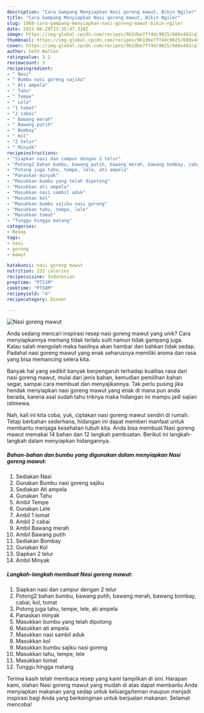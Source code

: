 ```yaml
---
description: "Cara Gampang Menyiapkan Nasi goreng mawut, Bikin Ngiler"
title: "Cara Gampang Menyiapkan Nasi goreng mawut, Bikin Ngiler"
slug: 1968-cara-gampang-menyiapkan-nasi-goreng-mawut-bikin-ngiler
date: 2021-06-29T13:35:47.338Z
image: https://img-global.cpcdn.com/recipes/9b1dbe7ff4dc9025/680x482cq70/nasi-goreng-mawut-foto-resep-utama.jpg
thumbnail: https://img-global.cpcdn.com/recipes/9b1dbe7ff4dc9025/680x482cq70/nasi-goreng-mawut-foto-resep-utama.jpg
cover: https://img-global.cpcdn.com/recipes/9b1dbe7ff4dc9025/680x482cq70/nasi-goreng-mawut-foto-resep-utama.jpg
author: Seth Walton
ratingvalue: 3.2
reviewcount: 3
recipeingredient:
- " Nasi"
- " Bumbu nasi goreng sajiku"
- " Ati ampela"
- " Tahu"
- " Tempe"
- " Lele"
- "1 tomat"
- "2 cabai"
- " Bawang merah"
- " Bawang putih"
- " Bombay"
- " Kol"
- "2 telur"
- " Minyak"
recipeinstructions:
- "Siapkan nasi dan campur dengan 2 telur"
- "Potong2 bahan bumbu, bawang putih, bawang merah, bawang bombay, cabai, kol, tomat"
- "Potong juga tahu, tempe, lele, ati ampela"
- "Panaskan minyak"
- "Masukkan bumbu yang telah dipotong"
- "Masukkan ati ampela"
- "Masukkan nasi sambil aduk"
- "Masukkan kol"
- "Masukkan bumbu sajiku nasi goreng"
- "Masukkan tahu, tempe, lele"
- "Masukkan tomat"
- "Tunggu hingga matang"
categories:
- Resep
tags:
- nasi
- goreng
- mawut

katakunci: nasi goreng mawut 
nutrition: 232 calories
recipecuisine: Indonesian
preptime: "PT21M"
cooktime: "PT58M"
recipeyield: "4"
recipecategory: Dinner

---
```



![Nasi goreng mawut](https://img-global.cpcdn.com/recipes/9b1dbe7ff4dc9025/680x482cq70/nasi-goreng-mawut-foto-resep-utama.jpg)

Anda sedang mencari inspirasi resep nasi goreng mawut yang unik? Cara menyiapkannya memang tidak terlalu sulit namun tidak gampang juga. Kalau salah mengolah maka hasilnya akan hambar dan bahkan tidak sedap. Padahal nasi goreng mawut yang enak seharusnya memiliki aroma dan rasa yang bisa memancing selera kita.

Banyak hal yang sedikit banyak berpengaruh terhadap kualitas rasa dari nasi goreng mawut, mulai dari jenis bahan, kemudian pemilihan bahan segar, sampai cara membuat dan menyajikannya. Tak perlu pusing jika hendak menyiapkan nasi goreng mawut yang enak di mana pun anda berada, karena asal sudah tahu triknya maka hidangan ini mampu jadi sajian istimewa.




Nah, kali ini kita coba, yuk, ciptakan nasi goreng mawut sendiri di rumah. Tetap berbahan sederhana, hidangan ini dapat memberi manfaat untuk membantu menjaga kesehatan tubuh kita. Anda bisa membuat Nasi goreng mawut memakai 14 bahan dan 12 langkah pembuatan. Berikut ini langkah-langkah dalam menyiapkan hidangannya.

<!--inarticleads1-->

##### Bahan-bahan dan bumbu yang digunakan dalam menyiapkan Nasi goreng mawut:

1. Sediakan  Nasi
1. Gunakan  Bumbu nasi goreng sajiku
1. Sediakan  Ati ampela
1. Gunakan  Tahu
1. Ambil  Tempe
1. Gunakan  Lele
1. Ambil 1 tomat
1. Ambil 2 cabai
1. Ambil  Bawang merah
1. Ambil  Bawang putih
1. Sediakan  Bombay
1. Gunakan  Kol
1. Siapkan 2 telur
1. Ambil  Minyak




<!--inarticleads2-->

##### Langkah-langkah membuat Nasi goreng mawut:

1. Siapkan nasi dan campur dengan 2 telur
1. Potong2 bahan bumbu, bawang putih, bawang merah, bawang bombay, cabai, kol, tomat
1. Potong juga tahu, tempe, lele, ati ampela
1. Panaskan minyak
1. Masukkan bumbu yang telah dipotong
1. Masukkan ati ampela
1. Masukkan nasi sambil aduk
1. Masukkan kol
1. Masukkan bumbu sajiku nasi goreng
1. Masukkan tahu, tempe, lele
1. Masukkan tomat
1. Tunggu hingga matang




Terima kasih telah membaca resep yang kami tampilkan di sini. Harapan kami, olahan Nasi goreng mawut yang mudah di atas dapat membantu Anda menyiapkan makanan yang sedap untuk keluarga/teman maupun menjadi inspirasi bagi Anda yang berkeinginan untuk berjualan makanan. Selamat mencoba!
